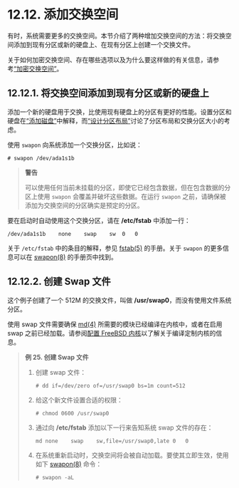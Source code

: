 # 12.12. 添加交换空间

有时，系统需要更多的交换空间。本节介绍了两种增加交换空间的方法：将交换空间添加到现有分区或新的硬盘上、在现有分区上创建一个交换文件。

关于如何加密交换空间、存在哪些选项以及为什么要这样做的有关信息，请参考[“加密交换空间”](https://docs.freebsd.org/en/books/handbook/disks/index.html#swap-encrypting)。

## 12.12.1. 将交换空间添加到现有分区或新的硬盘上

添加一个新的硬盘用于交换，比使用现有硬盘上的分区有更好的性能。设置分区和硬盘在[“添加磁盘”](https://docs.freebsd.org/en/books/handbook/disks/index.html#disks-adding)中解释，而[“设计分区布局”](https://docs.freebsd.org/en/books/handbook/bsdinstall/index.html#configtuning-initial)讨论了分区布局和交换分区大小的考虑。

使用 `swapon` 向系统添加一个交换分区，比如说：

```
# swapon /dev/ada1s1b
```

>**警告**
>
>可以使用任何当前未挂载的分区，即使它已经包含数据，但在包含数据的分区上使用 `swapon` 会覆盖并破坏这些数据。在运行 `swapon` 之前，请确保被添加为交换空间的分区确实是预定的分区。

要在启动时自动使用这个交换分区，请在 **/etc/fstab** 中添加一行： 

```
/dev/ada1s1b	none	swap	sw	0	0
```

关于 `/etc/fstab` 中的条目的解释，参见 [fstab(5)](https://www.freebsd.org/cgi/man.cgi?query=fstab&sektion=5&format=html) 的手册。关于 `swapon` 的更多信息可以在 [swapon(8)](https://www.freebsd.org/cgi/man.cgi?query=swapon&sektion=8&format=html) 的手册页中找到。

## 12.12.2. 创建 Swap 文件

这个例子创建了一个 512M 的交换文件，叫做 **/usr/swap0**，而没有使用文件系统分区。

使用 swap 文件需要确保 [md(4)](https://www.freebsd.org/cgi/man.cgi?query=md&sektion=4&format=html) 所需要的模块已经编译在内核中，或者在启用 swap 之前已经加载。请参阅[配置 FreeBSD 内核](https://docs.freebsd.org/en/books/handbook/kernelconfig/index.html#kernelconfig)以了解关于编译定制内核的信息。

> **例 25. 创建 Swap 文件**
>
> 1. 创建 swap 文件：
>
>    ```
>    # dd if=/dev/zero of=/usr/swap0 bs=1m count=512
>    ```
>
> 2. 给这个新文件设置合适的权限：
>
>    ```
>    # chmod 0600 /usr/swap0
>    ```
>
> 3. 通过向 **/etc/fstab** 添加以下一行来告知系统 swap 文件的存在：
>
>    ```
>    md	none	swap	sw,file=/usr/swap0,late	0	0
>    ```
>
> 4. 在系统重新启动时，交换空间将会被自动加载。要使其立即生效，使用如下 [swapon(8)](https://www.freebsd.org/cgi/man.cgi?query=swapon&sektion=8&format=html) 命令：
>
>    ```
>    # swapon -aL
>    ```
